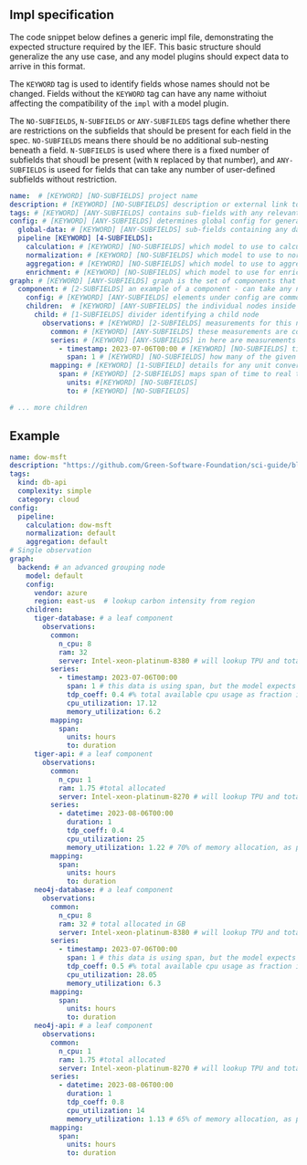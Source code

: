 ## Impl specification

The code snippet below defines a generic impl file, demonstrating the expected structure required by the IEF. This basic structure should generalize the any use case, and any model plugins should expect data to arrive in this format.

The `KEYWORD` tag is used to identify fields whose names should not be changed. Fields without the `KEYWORD` tag can have any name withoiut affecting the compatibility of the `impl` with a model plugin.

The `NO-SUBFIELDS`, `N-SUBFIELDS` or `ANY-SUBFILEDS` tags define whether there are restrictions on the subfields that should be present for each field in the spec. `NO-SUBFIELDS` means there should be no additional sub-nesting beneath a field. `N-SUBFIELDS` is used where there is a fixed number of subfields that shoudl be present (with `N` replaced by that number), and `ANY-SUBFIELDS` is useed for fields that can take any number of user-defined subfields without restriction.

```yaml
name:  # [KEYWORD] [NO-SUBFIELDS] project name
description: # [KEYWORD] [NO-SUBFIELDS] description or external link to project site/docs
tags: # [KEYWORD] [ANY-SUBFIELDS] contains sub-fields with any relevant topic tags
config: # [KEYWORD] [ANY-SUBFIELDS] determines global config for generating energy calcs that apply to all nodes 
  global-data: # [KEYWORD] [ANY-SUBFIELDS] sub-fields containing any data that is common across the entire graph
  pipeline [KEYWORD] [4-SUBFIELDS]:
    calculation: # [KEYWORD] [NO-SUBFIELDS] which model to use to calculate energy/carbon
    normalization: # [KEYWORD] [NO-SUBFIELDS] which model to use to normalize over time
    aggregation: # [KEYWORD] [NO-SUBFIELDS] which model to use to aggregate data
    enrichment: # [KEYWORD] [NO-SUBFIELDS] which model to use for enrichment
graph: # [KEYWORD] [ANY-SUBFIELDS] graph is the set of components that make up the system under examination.
  component: # [2-SUBFIELDS] an example of a component - can take any name
    config: # [KEYWORD] [ANY-SUBFIELDS] elements under config are common to all children for this graph component
    children:  # [KEYWORD] [ANY-SUBFIELDS] the individual nodes inside this component
      child: # [1-SUBFIELDS] divider identifying a child node
        observations: # [KEYWORD] [2-SUBFIELDS] measurements for this node
          common: # [KEYWORD] [ANY-SUBFIELDS] these measurements are common across all timeseries elements for this child
          series: # [KEYWORD] [ANY-SUBFIELDS] in here are measurements at specific times - can be any number of these per child
            - timestamp: 2023-07-06T00:00 # [KEYWORD] [NO-SUBFIELDS] time when measurement occurred
              span: 1 # [KEYWORD] [NO-SUBFIELDS] how many of the given time units does each observation represent?
          mapping: # [KEYWORD] [1-SUBFIELD] details for any unit conversions required
            span: # [KEYWORD] [2-SUBFIELDS] maps span of time to real time units
              units: #[KEYWORD] [NO-SUBFIELDS]
              to: # [KEYWORD] [NO-SUBFIELDS]

# ... more children 
```


## Example

```yaml
name: dow-msft
description: "https://github.com/Green-Software-Foundation/sci-guide/blob/dev/use-case-submissions/dow-msft-Graph-DB.md"
tags:
  kind: db-api
  complexity: simple
  category: cloud
config:
  pipeline:
    calculation: dow-msft
    normalization: default
    aggregation: default
# Single observation
graph:
  backend: # an advanced grouping node
    model: default  
    config: 
      vendor: azure
      region: east-us  # lookup carbon intensity from region
    children: 
      tiger-database: # a leaf component
        observations: 
          common:
            n_cpu: 8
            ram: 32
            server: Intel-xeon-platinum-8380 # will lookup TPU and total embodied coefficients from model name
          series:
            - timestamp: 2023-07-06T00:00
              span: 1 # this data is using span, but the model expects duration
              tdp_coeff: 0.4 #% total available cpu usage as fraction in range 0-1
              cpu_utilization: 17.12
              memory_utilization: 6.2
          mapping:
            span:
              units: hours
              to: duration
      tiger-api: # a leaf component
        observations: 
          common:
            n_cpu: 1
            ram: 1.75 #total allocated
            server: Intel-xeon-platinum-8270 # will lookup TPU and total embodied coefficients from model name
          series:      
            - datetime: 2023-08-06T00:00
              duration: 1
              tdp_coeff: 0.4
              cpu_utilization: 25
              memory_utilization: 1.22 # 70% of memory allocation, as per docs
          mapping:
            span:
              units: hours
              to: duration
      neo4j-database: # a leaf component
        observations: 
          common:
            n_cpu: 8
            ram: 32 # total allocated in GB
            server: Intel-xeon-platinum-8380 # will lookup TPU and total embodied coefficients from model name
          series:
            - timestamp: 2023-07-06T00:00
              span: 1 # this data is using span, but the model expects duration
              tdp_coeff: 0.5 #% total available cpu usage as fraction in range 0-1
              cpu_utilization: 28.05
              memory_utilization: 6.3
          mapping:
            span:
              units: hours
              to: duration
      neo4j-api: # a leaf component
        observations: 
          common:
            n_cpu: 1
            ram: 1.75 #total allocated
            server: Intel-xeon-platinum-8270 # will lookup TPU and total embodied coefficients from model name
          series:      
            - datetime: 2023-08-06T00:00
              duration: 1
              tdp_coeff: 0.8
              cpu_utilization: 14
              memory_utilization: 1.13 # 65% of memory allocation, as per docs
          mapping:
            span:
              units: hours
              to: duration

```
